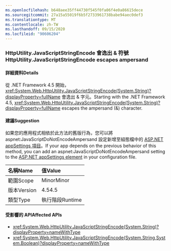 ```yaml
---
ms.openlocfilehash: b648aee35ff44730f545f0fa06f4e0a86615dece
ms.sourcegitcommit: 27a15a55019f6b5f2733961738babe94aec0def3
ms.translationtype: MT
ms.contentlocale: zh-TW
ms.lasthandoff: 09/15/2020
ms.locfileid: "90606204"
---
```

### <a name="httputilityjavascriptstringencode-escapes-ampersand"></a><span data-ttu-id="8de19-101">HttpUtility.JavaScriptStringEncode 會逸出 & 符號</span><span class="sxs-lookup"><span data-stu-id="8de19-101">HttpUtility.JavaScriptStringEncode escapes ampersand</span></span>

#### <a name="details"></a><span data-ttu-id="8de19-102">詳細資料</span><span class="sxs-lookup"><span data-stu-id="8de19-102">Details</span></span>

<span data-ttu-id="8de19-103">從 .NET Framework 4.5 開始，<xref:System.Web.HttpUtility.JavaScriptStringEncode(System.String)?displayProperty=fullName> 會逸出 &amp; 字元。</span><span class="sxs-lookup"><span data-stu-id="8de19-103">Starting with the .NET Framework 4.5, <xref:System.Web.HttpUtility.JavaScriptStringEncode(System.String)?displayProperty=fullName> escapes the ampersand (&amp;) character.</span></span>

#### <a name="suggestion"></a><span data-ttu-id="8de19-104">建議</span><span class="sxs-lookup"><span data-stu-id="8de19-104">Suggestion</span></span>

<span data-ttu-id="8de19-105">如果您的應用程式相依於此方法的舊版行為，您可以將 aspnet:JavaScriptDoNotEncodeAmpersand 設定新增至組態檔中的 [ASP.NET appSettings 項目](/previous-versions/aspnet/hh975440(v=vs.120))。</span><span class="sxs-lookup"><span data-stu-id="8de19-105">If your app depends on the previous behavior of this method, you can add an aspnet:JavaScriptDoNotEncodeAmpersand setting to the [ASP.NET appSettings element](/previous-versions/aspnet/hh975440(v=vs.120)) in your configuration file.</span></span>

| <span data-ttu-id="8de19-106">名稱</span><span class="sxs-lookup"><span data-stu-id="8de19-106">Name</span></span>    | <span data-ttu-id="8de19-107">值</span><span class="sxs-lookup"><span data-stu-id="8de19-107">Value</span></span>       |
|:--------|:------------|
| <span data-ttu-id="8de19-108">範圍</span><span class="sxs-lookup"><span data-stu-id="8de19-108">Scope</span></span>   |<span data-ttu-id="8de19-109">Minor</span><span class="sxs-lookup"><span data-stu-id="8de19-109">Minor</span></span>|
|<span data-ttu-id="8de19-110">版本</span><span class="sxs-lookup"><span data-stu-id="8de19-110">Version</span></span>|<span data-ttu-id="8de19-111">4.5</span><span class="sxs-lookup"><span data-stu-id="8de19-111">4.5</span></span>|
|<span data-ttu-id="8de19-112">類型</span><span class="sxs-lookup"><span data-stu-id="8de19-112">Type</span></span>|<span data-ttu-id="8de19-113">執行階段</span><span class="sxs-lookup"><span data-stu-id="8de19-113">Runtime</span></span>|

#### <a name="affected-apis"></a><span data-ttu-id="8de19-114">受影響的 API</span><span class="sxs-lookup"><span data-stu-id="8de19-114">Affected APIs</span></span>

- <xref:System.Web.HttpUtility.JavaScriptStringEncode(System.String)?displayProperty=nameWithType>
- <xref:System.Web.HttpUtility.JavaScriptStringEncode(System.String,System.Boolean)?displayProperty=nameWithType>

<!--

#### Affected APIs

- `M:System.Web.HttpUtility.JavaScriptStringEncode(System.String)`
- `M:System.Web.HttpUtility.JavaScriptStringEncode(System.String,System.Boolean)`

-->
